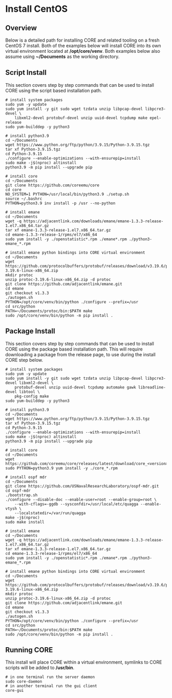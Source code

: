 # Install CentOS

## Overview

Below is a detailed path for installing CORE and related tooling on a fresh
CentOS 7 install. Both of the examples below will install CORE into its
own virtual environment located at **/opt/core/venv**. Both examples below
also assume using **~/Documents** as the working directory.

## Script Install

This section covers step by step commands that can be used to install CORE using
the script based installation path.

``` shell
# install system packages
sudo yum -y update
sudo yum install -y git sudo wget tzdata unzip libpcap-devel libpcre3-devel \
    libxml2-devel protobuf-devel unzip uuid-devel tcpdump make epel-release
sudo yum-builddep -y python3

# install python3.9
cd ~/Documents
wget https://www.python.org/ftp/python/3.9.15/Python-3.9.15.tgz
tar xf Python-3.9.15.tgz
cd Python-3.9.15
./configure --enable-optimizations --with-ensurepip=install
sudo make -j$(nproc) altinstall
python3.9 -m pip install --upgrade pip

# install core
cd ~/Documents
git clone https://github.com/coreemu/core
cd core
NO_SYSTEM=1 PYTHON=/usr/local/bin/python3.9 ./setup.sh
source ~/.bashrc
PYTHON=python3.9 inv install -p /usr --no-python

# install emane
cd ~/Documents
wget -q https://adjacentlink.com/downloads/emane/emane-1.3.3-release-1.el7.x86_64.tar.gz
tar xf emane-1.3.3-release-1.el7.x86_64.tar.gz
cd emane-1.3.3-release-1/rpms/el7/x86_64
sudo yum install -y ./openstatistic*.rpm ./emane*.rpm ./python3-emane_*.rpm

# install emane python bindings into CORE virtual environment
cd ~/Documents
wget https://github.com/protocolbuffers/protobuf/releases/download/v3.19.6/protoc-3.19.6-linux-x86_64.zip
mkdir protoc
unzip protoc-3.19.6-linux-x86_64.zip -d protoc
git clone https://github.com/adjacentlink/emane.git
cd emane
git checkout v1.3.3
./autogen.sh
PYTHON=/opt/core/venv/bin/python ./configure --prefix=/usr
cd src/python
PATH=~/Documents/protoc/bin:$PATH make
sudo /opt/core/venv/bin/python -m pip install .
```

## Package Install

This section covers step by step commands that can be used to install CORE using
the package based installation path. This will require downloading a package from the release
page, to use during the install CORE step below.

``` shell
# install system packages
sudo yum -y update
sudo yum install -y git sudo wget tzdata unzip libpcap-devel libpcre3-devel libxml2-devel \
    protobuf-devel unzip uuid-devel tcpdump automake gawk libreadline-devel libtool \
    pkg-config make
sudo yum-builddep -y python3

# install python3.9
cd ~/Documents
wget https://www.python.org/ftp/python/3.9.15/Python-3.9.15.tgz
tar xf Python-3.9.15.tgz
cd Python-3.9.15
./configure --enable-optimizations --with-ensurepip=install
sudo make -j$(nproc) altinstall
python3.9 -m pip install --upgrade pip

# install core
cd ~/Documents
wget https://github.com/coreemu/core/releases/latest/download/core_<version>_x86_64.rpm
sudo PYTHON=python3.9 yum install -y ./core_*.rpm

# install ospf mdr
cd ~/Documents
git clone https://github.com/USNavalResearchLaboratory/ospf-mdr.git
cd ospf-mdr
./bootstrap.sh
./configure --disable-doc --enable-user=root --enable-group=root \
    --with-cflags=-ggdb --sysconfdir=/usr/local/etc/quagga --enable-vtysh \
    --localstatedir=/var/run/quagga
make -j$(nproc)
sudo make install

# install emane
cd ~/Documents
wget -q https://adjacentlink.com/downloads/emane/emane-1.3.3-release-1.el7.x86_64.tar.gz
tar xf emane-1.3.3-release-1.el7.x86_64.tar.gz
cd emane-1.3.3-release-1/rpms/el7/x86_64
sudo yum install -y ./openstatistic*.rpm ./emane*.rpm ./python3-emane_*.rpm

# install emane python bindings into CORE virtual environment
cd ~/Documents
wget https://github.com/protocolbuffers/protobuf/releases/download/v3.19.6/protoc-3.19.6-linux-x86_64.zip
mkdir protoc
unzip protoc-3.19.6-linux-x86_64.zip -d protoc
git clone https://github.com/adjacentlink/emane.git
cd emane
git checkout v1.3.3
./autogen.sh
PYTHON=/opt/core/venv/bin/python ./configure --prefix=/usr
cd src/python
PATH=~/Documents/protoc/bin:$PATH make
sudo /opt/core/venv/bin/python -m pip install .
```

## Running CORE

This install will place CORE within a virtual environment, symlinks to CORE scripts will be added to **/usr/bin**.

```shell
# in one terminal run the server daemon
sudo core-daemon
# in another terminal run the gui client
core-gui
```
